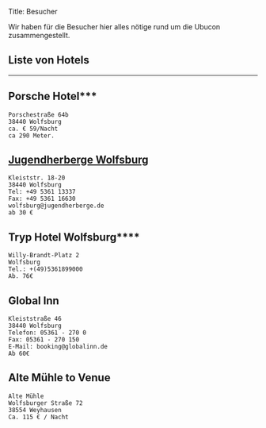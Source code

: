 Title: Besucher

Wir haben für die Besucher hier alles nötige rund um die Ubucon zusammengestellt.

Liste von Hotels
----------------
----------------

## Porsche Hotel***

    Porschestraße 64b   
    38440 Wolfsburg  
    ca. € 59/Nacht  
    ca 290 Meter.  

## [Jugendherberge Wolfsburg](http://www.jugendherberge.de/de-de/jugendherbergen/wolfsburg728/portraet)

    Kleiststr. 18-20
    38440 Wolfsburg
    Tel: +49 5361 13337
    Fax: +49 5361 16630
    wolfsburg@jugendherberge.de
    ab 30 €

## Tryp Hotel Wolfsburg****

    Willy-Brandt-Platz 2
    Wolfsburg
    Tel.: +(49)5361899000
    Ab. 76€

## Global Inn

    Kleiststraße 46
    38440 Wolfsburg
    Telefon: 05361 - 270 0
    Fax: 05361 - 270 150
    E-Mail: booking@globalinn.de
    Ab 60€

## Alte Mühle to Venue

    Alte Mühle
    Wolfsburger Straße 72
    38554 Weyhausen
    Ca. 115 € / Nacht



